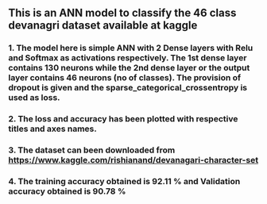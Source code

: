 ## This is an ANN model to classify the 46 class devanagri dataset available at kaggle

### 1. The model here is simple ANN with 2 Dense layers with Relu and Softmax as activations respectively. The 1st dense layer contains 130 neurons while the 2nd dense layer or the output layer contains 46 neurons (no of classes). The provision of dropout is given and the sparse_categorical_crossentropy is used as loss.
### 2. The loss and accuracy has been plotted with respective titles and axes names.
### 3. The dataset can been downloaded from https://www.kaggle.com/rishianand/devanagari-character-set
### 4. The training accuracy obtained is 92.11 % and Validation accuracy obtained is 90.78 %
